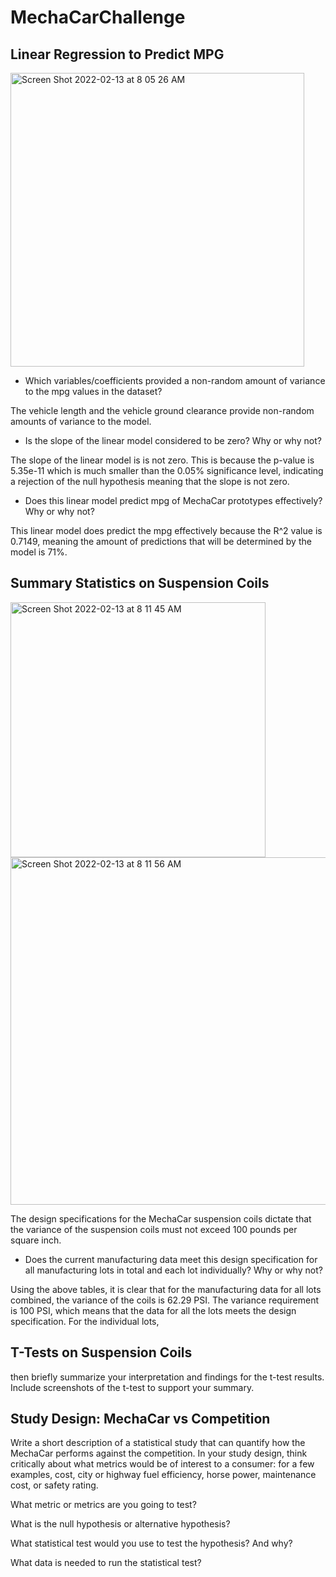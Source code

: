# MechaCarChallenge
## Linear Regression to Predict MPG

<img width="470" alt="Screen Shot 2022-02-13 at 8 05 26 AM" src="https://user-images.githubusercontent.com/92963227/153789002-fbdb8a58-6a20-46fb-a4c1-e4364422c59b.png">

 * Which variables/coefficients provided a non-random amount of variance to the mpg values in the dataset?

The vehicle length and the vehicle ground clearance provide non-random amounts of variance to the model.

 * Is the slope of the linear model considered to be zero? Why or why not?

The slope of the linear model is is not zero. This is because the p-value is 5.35e-11 which is much smaller than the 0.05% significance level, indicating a rejection of the null hypothesis meaning that the slope is not zero.

 * Does this linear model predict mpg of MechaCar prototypes effectively? Why or why not?

This linear model does predict the mpg effectively because the R^2 value is 0.7149, meaning the amount of predictions that will be determined by the model is 71%.

## Summary Statistics on Suspension Coils

<img width="408" alt="Screen Shot 2022-02-13 at 8 11 45 AM" src="https://user-images.githubusercontent.com/92963227/153789618-c7ae72fe-124f-414e-a113-54ed4364a671.png">

<img width="556" alt="Screen Shot 2022-02-13 at 8 11 56 AM" src="https://user-images.githubusercontent.com/92963227/153789621-c544d2c5-c103-4a25-b5d0-e2c1d730b957.png">


The design specifications for the MechaCar suspension coils dictate that the variance of the suspension coils must not exceed 100 pounds per square inch. 

 * Does the current manufacturing data meet this design specification for all manufacturing lots in total and each lot individually? Why or why not?

Using the above tables, it is clear that for the manufacturing data for all lots combined, the variance of the coils is 62.29 PSI. The variance requirement is 100 PSI, which means that the data for all the lots meets the design specification. For the individual lots, 

## T-Tests on Suspension Coils
then briefly summarize your interpretation and findings for the t-test results. Include screenshots of the t-test to support your summary.

## Study Design: MechaCar vs Competition
Write a short description of a statistical study that can quantify how the MechaCar performs against the competition. In your study design, think critically about what metrics would be of interest to a consumer: for a few examples, cost, city or highway fuel efficiency, horse power, maintenance cost, or safety rating.

What metric or metrics are you going to test?

What is the null hypothesis or alternative hypothesis?

What statistical test would you use to test the hypothesis? And why?

What data is needed to run the statistical test?
